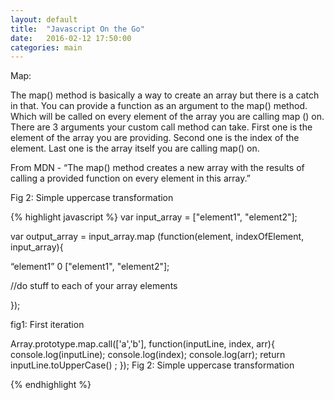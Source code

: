 ```yaml
---
layout: default
title:  "Javascript On the Go"
date:   2016-02-12 17:50:00
categories: main
---
```

Map:

The map() method is basically  a way to create an array but there is a catch in that. You can provide a function as an argument to the map() method.
Which will be called on every element of the array you are calling map () on.
There are 3 arguments your custom call method can take. First one is the element of the array you are providing.
Second one is the index of the element. Last one is the array itself you are calling map() on.


From MDN - “The map() method creates a new array with the results of calling a provided function on every element in this array.”


Fig 2: Simple uppercase transformation


{% highlight javascript %}
var input_array = ["element1", "element2"];

var output_array = input_array.map
(function(element, indexOfElement, input_array){


  “element1”                 0             ["element1", "element2"];

  //do stuff to each of your array elements

});

fig1: First iteration


Array.prototype.map.call(['a','b'], function(inputLine, index, arr){
    console.log(inputLine);
    console.log(index);
    console.log(arr);
    return inputLine.toUpperCase() ;
});
Fig 2: Simple uppercase transformation

{% endhighlight %}
